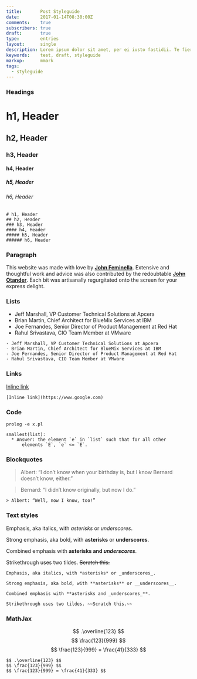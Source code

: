 ```yaml
---
title:       Post Styleguide
date:        2017-01-14T08:30:00Z
comments:    true
subscribers: true
draft:       true
type:        entries
layout:      single
description: Lorem ipsum dolor sit amet, per ei iusto fastidii. Te fierent adipiscing mel, duo ei fabellas reprehendunt.
keywords:    test, draft, styleguide
markup:      mmark
tags:
  - styleguide
---
```


### Headings


# h1, Header
## h2, Header
### h3, Header
#### h4, Header
##### h5, Header
###### h6, Header

```
# h1, Header
## h2, Header
### h3, Header
#### h4, Header
##### h5, Header
###### h6, Header
```

### Paragraph

This website was made with love by [**John Feminella**](https://twitter.com/jxxf). Extensive and thoughtful work and advice was also contributed by the redoubtable [**John Otander**](https://twitter.com/4lpine). Each bit was artisanally regurgitated onto the screen for your express delight.


### Lists

- Jeff Marshall, VP Customer Technical Solutions at Apcera
- Brian Martin, Chief Architect for BlueMix Services at IBM
- Joe Fernandes, Senior Director of Product Management at Red Hat
- Rahul Srivastava, CIO Team Member at VMware

```
- Jeff Marshall, VP Customer Technical Solutions at Apcera
- Brian Martin, Chief Architect for BlueMix Services at IBM
- Joe Fernandes, Senior Director of Product Management at Red Hat
- Rahul Srivastava, CIO Team Member at VMware
```

### Links

[Inline link](https://www.google.com)

```
[Inline link](https://www.google.com)
```

### Code

`prolog -e x.pl`


```
smallest(list):
  * Answer: the element `e` in `list` such that for all other
      elements `E`, `e` <= `E`.
```

### Blockquotes

> Albert: “I don’t know when your birthday is, but I know Bernard doesn’t know, either.”

> Bernard: “I didn’t know originally, but now I do.”

```
> Albert: “Well, now I know, too!”
```


### Text styles

Emphasis, aka italics, with *asterisks* or _underscores_.

Strong emphasis, aka bold, with **asterisks** or __underscores__.

Combined emphasis with **asterisks and _underscores_**.

Strikethrough uses two tildes. ~~Scratch this.~~

```
Emphasis, aka italics, with *asterisks* or _underscores_.

Strong emphasis, aka bold, with **asterisks** or __underscores__.

Combined emphasis with **asterisks and _underscores_**.

Strikethrough uses two tildes. ~~Scratch this.~~
```

### MathJax
$$ .\overline{123} $$
$$ \frac{123}{999} $$
$$ \frac{123}{999} = \frac{41}{333} $$

```
$$ .\overline{123} $$
$$ \frac{123}{999} $$
$$ \frac{123}{999} = \frac{41}{333} $$
```
